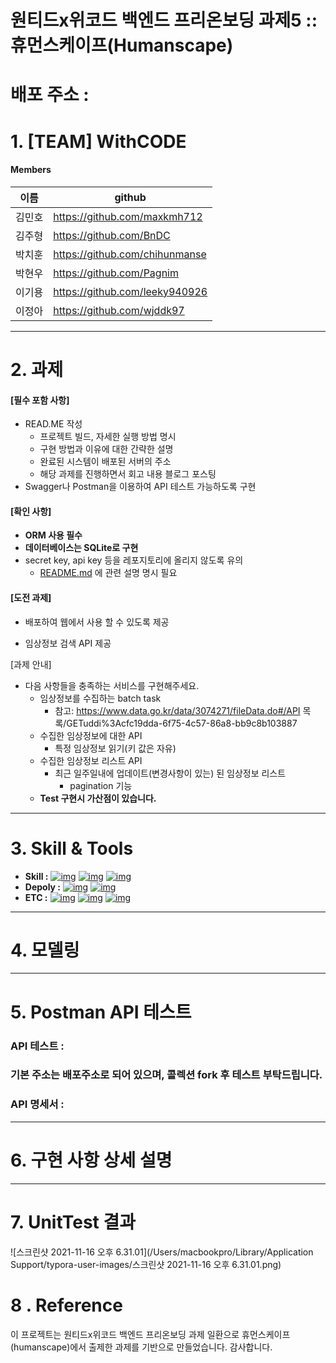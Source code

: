 # 원티드x위코드 백엔드 프리온보딩 과제5 :: 휴먼스케이프(Humanscape)

# 배포 주소 : 

# 1. [TEAM] WithCODE

#### Members

| 이름   | github                         |
| ------ | ------------------------------ |
| 김민호 | https://github.com/maxkmh712   |
| 김주형 | https://github.com/BnDC        |
| 박치훈 | https://github.com/chihunmanse |
| 박현우 | https://github.com/Pagnim      |
| 이기용 | https://github.com/leeky940926 |
| 이정아 | https://github.com/wjddk97     |

------

# 2. 과제

#### [필수 포함 사항]

- READ.ME 작성
  - 프로젝트 빌드, 자세한 실행 방법 명시
  - 구현 방법과 이유에 대한 간략한 설명
  - 완료된 시스템이 배포된 서버의 주소
  - 해당 과제를 진행하면서 회고 내용 블로그 포스팅
- Swagger나 Postman을 이용하여 API 테스트 가능하도록 구현

#### [확인 사항]

- **ORM 사용 필수**
- **데이터베이스는 SQLite로 구현**
- secret key, api key 등을 레포지토리에 올리지 않도록 유의
  - [README.md](http://README.md) 에 관련 설명 명시 필요

#### [도전 과제]

- 배포하여 웹에서 사용 할 수 있도록 제공

- 임상정보 검색 API 제공

[과제 안내]

- 다음 사항들을 충족하는 서비스를 구현해주세요.
  - 임상정보를 수집하는 batch task
    - 참고: https://www.data.go.kr/data/3074271/fileData.do#/API 목록/GETuddi%3Acfc19dda-6f75-4c57-86a8-bb9c8b103887
  - 수집한 임상정보에 대한 API
    - 특정 임상정보 읽기(키 값은 자유)
  - 수집한 임상정보 리스트 API
    - 최근 일주일내에 업데이트(변경사항이 있는) 된 임상정보 리스트
      - pagination 기능
  - **Test 구현시 가산점이 있습니다.**

------

# 3. Skill & Tools

- **Skill :** [![img](https://camo.githubusercontent.com/0f3eb5f3e4c61d94657f16605ea420a0216673dfb085d100c458ed15be0599d2/68747470733a2f2f696d672e736869656c64732e696f2f62616467652f507974686f6e2d3337373641423f7374796c653d666f722d7468652d6261646765266c6f676f3d507974686f6e266c6f676f436f6c6f723d7768697465)](https://camo.githubusercontent.com/0f3eb5f3e4c61d94657f16605ea420a0216673dfb085d100c458ed15be0599d2/68747470733a2f2f696d672e736869656c64732e696f2f62616467652f507974686f6e2d3337373641423f7374796c653d666f722d7468652d6261646765266c6f676f3d507974686f6e266c6f676f436f6c6f723d7768697465) [![img](https://camo.githubusercontent.com/c4c1014e1f168ff271282b67ec9059c3cfc16b2a5cba6e0c7c98c3530f47f45c/68747470733a2f2f696d672e736869656c64732e696f2f62616467652f446a616e676f2d3039324532303f7374796c653d666f722d7468652d6261646765266c6f676f3d446a616e676f266c6f676f436f6c6f723d7768697465)](https://camo.githubusercontent.com/c4c1014e1f168ff271282b67ec9059c3cfc16b2a5cba6e0c7c98c3530f47f45c/68747470733a2f2f696d672e736869656c64732e696f2f62616467652f446a616e676f2d3039324532303f7374796c653d666f722d7468652d6261646765266c6f676f3d446a616e676f266c6f676f436f6c6f723d7768697465) [![img](https://camo.githubusercontent.com/9bf3ab62e0f872ed37f7d590e4577137b2dda11ffb0786f9b858cd39c2dc8c7f/68747470733a2f2f696d672e736869656c64732e696f2f62616467652f73716c6974652d3039324532303f7374796c653d666f722d7468652d6261646765266c6f676f3d73716c697465266c6f676f436f6c6f723d23303033423537)](https://camo.githubusercontent.com/9bf3ab62e0f872ed37f7d590e4577137b2dda11ffb0786f9b858cd39c2dc8c7f/68747470733a2f2f696d672e736869656c64732e696f2f62616467652f73716c6974652d3039324532303f7374796c653d666f722d7468652d6261646765266c6f676f3d73716c697465266c6f676f436f6c6f723d23303033423537)
- **Depoly :** [![img](https://camo.githubusercontent.com/9ad32f291fa1163a77cd2e919f8378b38bf66fd9de517178bf890e521178f341/68747470733a2f2f696d672e736869656c64732e696f2f62616467652f415753204543322d3233324633453f7374796c653d666f722d7468652d6261646765266c6f676f3d416d617a6f6e20415753266c6f676f436f6c6f723d7768697465)](https://camo.githubusercontent.com/9ad32f291fa1163a77cd2e919f8378b38bf66fd9de517178bf890e521178f341/68747470733a2f2f696d672e736869656c64732e696f2f62616467652f415753204543322d3233324633453f7374796c653d666f722d7468652d6261646765266c6f676f3d416d617a6f6e20415753266c6f676f436f6c6f723d7768697465) [![img](https://camo.githubusercontent.com/fbef20533fc559c07dcaae57d63beab86709421dfd5428391a563096c88ead5a/68747470733a2f2f696d672e736869656c64732e696f2f62616467652f446f636b65722d3234393645443f7374796c653d666f722d7468652d6261646765266c6f676f3d446f636b6572266c6f676f436f6c6f723d7768697465)](https://camo.githubusercontent.com/fbef20533fc559c07dcaae57d63beab86709421dfd5428391a563096c88ead5a/68747470733a2f2f696d672e736869656c64732e696f2f62616467652f446f636b65722d3234393645443f7374796c653d666f722d7468652d6261646765266c6f676f3d446f636b6572266c6f676f436f6c6f723d7768697465)
- **ETC :** [![img](https://camo.githubusercontent.com/fdb91eb7d32ba58701c8e564694cbe60e706378baefa180dbb96e2c1cfb9ec0f/68747470733a2f2f696d672e736869656c64732e696f2f62616467652f4769742d4630353033323f7374796c653d666f722d7468652d6261646765266c6f676f3d476974266c6f676f436f6c6f723d7768697465)](https://camo.githubusercontent.com/fdb91eb7d32ba58701c8e564694cbe60e706378baefa180dbb96e2c1cfb9ec0f/68747470733a2f2f696d672e736869656c64732e696f2f62616467652f4769742d4630353033323f7374796c653d666f722d7468652d6261646765266c6f676f3d476974266c6f676f436f6c6f723d7768697465) [![img](https://camo.githubusercontent.com/23a917c56e310800a66c58a03447dd42c0dea2abff415ef9719e3e837c1cff82/68747470733a2f2f696d672e736869656c64732e696f2f62616467652f4769746875622d3138313731373f7374796c653d666f722d7468652d6261646765266c6f676f3d476974687562266c6f676f436f6c6f723d7768697465)](https://camo.githubusercontent.com/23a917c56e310800a66c58a03447dd42c0dea2abff415ef9719e3e837c1cff82/68747470733a2f2f696d672e736869656c64732e696f2f62616467652f4769746875622d3138313731373f7374796c653d666f722d7468652d6261646765266c6f676f3d476974687562266c6f676f436f6c6f723d7768697465) [![img](https://camo.githubusercontent.com/879423585ed087f3c973857c43ba7e7d84f52c993d2c937055726339fbf921d9/68747470733a2f2f696d672e736869656c64732e696f2f62616467652f506f73746d616e2d4646364333373f7374796c653d666f722d7468652d6261646765266c6f676f3d506f73746d616e266c6f676f436f6c6f723d7768697465)](https://camo.githubusercontent.com/879423585ed087f3c973857c43ba7e7d84f52c993d2c937055726339fbf921d9/68747470733a2f2f696d672e736869656c64732e696f2f62616467652f506f73746d616e2d4646364333373f7374796c653d666f722d7468652d6261646765266c6f676f3d506f73746d616e266c6f676f436f6c6f723d7768697465)

------

# 4. 모델링


------

# 5. Postman API 테스트

### API 테스트 : 

### 기본 주소는 배포주소로 되어 있으며, 콜렉션 fork 후 테스트 부탁드립니다.

### API 명세서 : 

------

# 6. 구현 사항 상세 설명



------

# 7. UnitTest 결과

![스크린샷 2021-11-16 오후 6.31.01](/Users/macbookpro/Library/Application Support/typora-user-images/스크린샷 2021-11-16 오후 6.31.01.png)

# 8 . Reference

이 프로젝트는 원티드x위코드 백엔드 프리온보딩 과제 일환으로 휴먼스케이프(humanscape)에서 출제한 과제를 기반으로 만들었습니다. 감사합니다.

